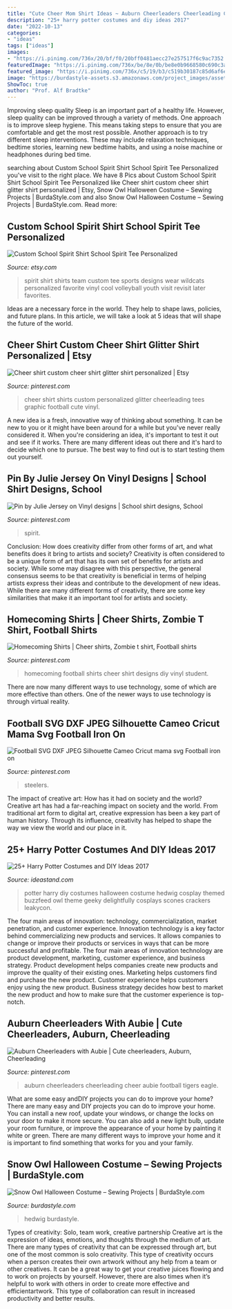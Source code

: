 ```yaml
---
title: "Cute Cheer Mom Shirt Ideas ~ Auburn Cheerleaders Cheerleading Cheer Aubie Football Tigers Eagle"
description: "25+ harry potter costumes and diy ideas 2017"
date: "2022-10-13"
categories:
- "ideas"
tags: ["ideas"]
images:
- "https://i.pinimg.com/736x/20/bf/f0/20bff0481aecc27e257517f6c9ac7352.jpg"
featuredImage: "https://i.pinimg.com/736x/be/8e/0b/be8e0b9668580c690c3a601edd2f0476--cheer-shirts-football-shirts.jpg"
featured_image: "https://i.pinimg.com/736x/c5/19/b3/c519b30187c85d6af6e36d669a5218ec.jpg"
image: "https://burdastyle-assets.s3.amazonaws.com/project_images/assets/000/235/350/2011_costume_original.jpg?1320602427"
ShowToc: true
author: "Prof. Alf Bradtke"
---
```



Improving sleep quality
Sleep is an important part of a healthy life. However, sleep quality can be improved through a variety of methods. One approach is to improve sleep hygiene. This means taking steps to ensure that you are comfortable and get the most rest possible. Another approach is to try different sleep interventions. These may include relaxation techniques, bedtime stories, learning new bedtime habits, and using a noise machine or headphones during bed time.

	

		
searching about Custom School Spirit Shirt School Spirit Tee Personalized you've visit to the right place. We have 8 Pics about Custom School Spirit Shirt School Spirit Tee Personalized like Cheer shirt custom cheer shirt glitter shirt personalized | Etsy, Snow Owl Halloween Costume – Sewing Projects | BurdaStyle.com and also Snow Owl Halloween Costume – Sewing Projects | BurdaStyle.com. Read more:
		
    
## Custom School Spirit Shirt School Spirit Tee Personalized

<img loading=lazy src="https://img.etsystatic.com/il/f0b3e4/1268305952/il_570xN.1268305952_43do.jpg" onerror="this.onerror=null;this.src='https://tse2.mm.bing.net/th?id=OIP.grxvOFaIsqyY9_bFyKRSpgHaIq&amp;pid=15.1';" alt="Custom School Spirit Shirt School Spirit Tee Personalized">

_Source: etsy.com_

>spirit shirt shirts team custom tee sports designs wear wildcats personalized favorite vinyl cool volleyball youth visit revisit later favorites. 

	

Ideas are a necessary force in the world. They help to shape laws, policies, and future plans. In this article, we will take a look at 5 ideas that will shape the future of the world.

    
## Cheer Shirt Custom Cheer Shirt Glitter Shirt Personalized | Etsy

<img loading=lazy src="https://i.pinimg.com/736x/20/bf/f0/20bff0481aecc27e257517f6c9ac7352.jpg" onerror="this.onerror=null;this.src='https://tse3.mm.bing.net/th?id=OIP.W75-XsmlWIdMSqXb_vIM3QHaJ3&amp;pid=15.1';" alt="Cheer shirt custom cheer shirt glitter shirt personalized | Etsy">

_Source: pinterest.com_

>cheer shirt shirts custom personalized glitter cheerleading tees graphic football cute vinyl. 

	

A new idea is a fresh, innovative way of thinking about something. It can be new to you or it might have been around for a while but you've never really considered it. When you're considering an idea, it's important to test it out and see if it works. There are many different ideas out there and it's hard to decide which one to pursue. The best way to find out is to start testing them out yourself.

    
## Pin By Julie Jersey On Vinyl Designs | School Shirt Designs, School

<img loading=lazy src="https://i.pinimg.com/originals/ed/6f/bb/ed6fbbf4306dccb9aef06db7d14676c3.jpg" onerror="this.onerror=null;this.src='https://tse2.mm.bing.net/th?id=OIP.WdccSRlk-Xojx-63zRiO0gHaJ4&amp;pid=15.1';" alt="Pin by Julie Jersey on Vinyl designs | School shirt designs, School">

_Source: pinterest.com_

>spirit. 

	

Conclusion: How does creativity differ from other forms of art, and what benefits does it bring to artists and society?
Creativity is often considered to be a unique form of art that has its own set of benefits for artists and society. While some may disagree with this perspective, the general consensus seems to be that creativity is beneficial in terms of helping artists express their ideas and contribute to the development of new ideas. While there are many different forms of creativity, there are some key similarities that make it an important tool for artists and society.

    
## Homecoming Shirts | Cheer Shirts, Zombie T Shirt, Football Shirts

<img loading=lazy src="https://i.pinimg.com/736x/be/8e/0b/be8e0b9668580c690c3a601edd2f0476--cheer-shirts-football-shirts.jpg" onerror="this.onerror=null;this.src='https://tse4.mm.bing.net/th?id=OIP.5E6DUC-VnqWsAbPE4kjEywHaJ3&amp;pid=15.1';" alt="Homecoming Shirts | Cheer shirts, Zombie t shirt, Football shirts">

_Source: pinterest.com_

>homecoming football shirts cheer shirt designs diy vinyl student. 

	

There are now many different ways to use technology, some of which are more effective than others. One of the newer ways to use technology is through virtual reality.

    
## Football SVG DXF JPEG Silhouette Cameo Cricut Mama Svg Football Iron On

<img loading=lazy src="https://i.pinimg.com/736x/c5/19/b3/c519b30187c85d6af6e36d669a5218ec.jpg" onerror="this.onerror=null;this.src='https://tse3.mm.bing.net/th?id=OIP.rGd8pHSZfTY_DWIeIAVQPgHaFV&amp;pid=15.1';" alt="Football SVG DXF JPEG Silhouette Cameo Cricut mama svg Football iron on">

_Source: pinterest.com_

>steelers. 

	

The impact of creative art: How has it had on society and the world?
Creative art has had a far-reaching impact on society and the world. From traditional art form to digital art, creative expression has been a key part of human history. Through its influence, creativity has helped to shape the way we view the world and our place in it.

    
## 25+ Harry Potter Costumes And DIY Ideas 2017

<img loading=lazy src="https://ideastand.com/wp-content/uploads/2017/09/harry-potter-costumes/15-harry-potter-halloween-costume-diy.jpg" onerror="this.onerror=null;this.src='https://tse1.mm.bing.net/th?id=OIP.vopq41_tR9fpAEaDqAktSQHaJ_&amp;pid=15.1';" alt="25+ Harry Potter Costumes and DIY Ideas 2017">

_Source: ideastand.com_

>potter harry diy costumes halloween costume hedwig cosplay themed buzzfeed owl theme geeky delightfully cosplays scones crackers leakycon. 

	

The four main areas of innovation: technology, commercialization, market penetration, and customer experience.
Innovation technology is a key factor behind commercializing new products and services. It allows companies to change or improve their products or services in ways that can be more successful and profitable. The four main areas of innovation technology are product development, marketing, customer experience, and business strategy. Product development helps companies create new products and improve the quality of their existing ones. Marketing helps customers find and purchase the new product. Customer experience helps customers enjoy using the new product. Business strategy decides how best to market the new product and how to make sure that the customer experience is top-notch.

    
## Auburn Cheerleaders With Aubie | Cute Cheerleaders, Auburn, Cheerleading

<img loading=lazy src="https://i.pinimg.com/736x/62/b6/b8/62b6b84ef8b8affb34bd3bb8e57dd595--auburn-tigers-cheerleaders.jpg" onerror="this.onerror=null;this.src='https://tse1.mm.bing.net/th?id=OIP.lOd_3KC_Tkjottg13Y-uegHaJ4&amp;pid=15.1';" alt="Auburn Cheerleaders with Aubie | Cute cheerleaders, Auburn, Cheerleading">

_Source: pinterest.com_

>auburn cheerleaders cheerleading cheer aubie football tigers eagle. 

	

What are some easy andDIY projects you can do to improve your home?
There are many easy and DIY projects you can do to improve your home. You can install a new roof, update your windows, or change the locks on your door to make it more secure. You can also add a new light bulb, update your room furniture, or improve the appearance of your home by painting it white or green. There are many different ways to improve your home and it is important to find something that works for you and your family.

    
## Snow Owl Halloween Costume – Sewing Projects | BurdaStyle.com

<img loading=lazy src="https://burdastyle-assets.s3.amazonaws.com/project_images/assets/000/235/350/2011_costume_original.jpg?1320602427" onerror="this.onerror=null;this.src='https://tse2.mm.bing.net/th?id=OIP.PeB9UGfDZmySs5BDHRGCmwHaNL&amp;pid=15.1';" alt="Snow Owl Halloween Costume – Sewing Projects | BurdaStyle.com">

_Source: burdastyle.com_

>hedwig burdastyle. 

	

Types of creativity: Solo, team work, creative partnership
Creative art is the expression of ideas, emotions, and thoughts through the medium of art. There are many types of creativity that can be expressed through art, but one of the most common is solo creativity. This type of creativity occurs when a person creates their own artwork without any help from a team or other creatives. It can be a great way to get your creative juices flowing and to work on projects by yourself. However, there are also times when it’s helpful to work with others in order to create more effective and efficientartwork. This type of collaboration can result in increased productivity and better results.

